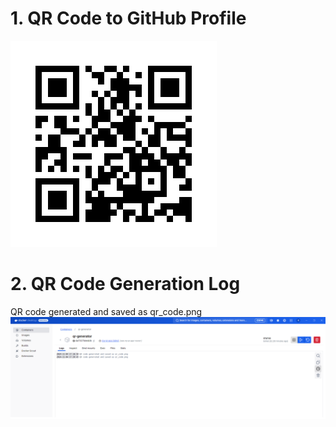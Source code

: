 # 1. QR Code to GitHub Profile
![QR Code](qr_code.png)

# 2. QR Code Generation Log
QR code generated and saved as qr_code.png
![Viewing Logs](viewing-logs.png)


